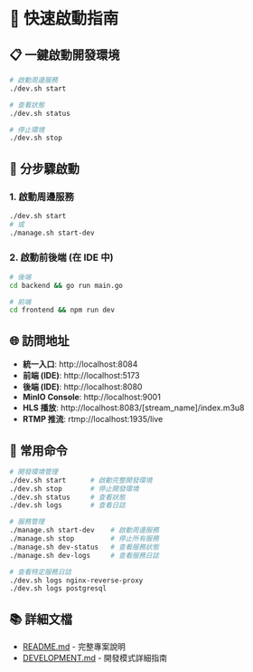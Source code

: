 # 🚀 快速啟動指南

## 📋 一鍵啟動開發環境

```bash
# 啟動周邊服務
./dev.sh start

# 查看狀態
./dev.sh status

# 停止環境
./dev.sh stop
```

## 🎯 分步驟啟動

### 1. 啟動周邊服務
```bash
./dev.sh start
# 或
./manage.sh start-dev
```

### 2. 啟動前後端 (在 IDE 中)
```bash
# 後端
cd backend && go run main.go

# 前端
cd frontend && npm run dev
```

## 🌐 訪問地址

- **統一入口**: http://localhost:8084
- **前端 (IDE)**: http://localhost:5173
- **後端 (IDE)**: http://localhost:8080
- **MinIO Console**: http://localhost:9001
- **HLS 播放**: http://localhost:8083/[stream_name]/index.m3u8
- **RTMP 推流**: rtmp://localhost:1935/live

## 🔧 常用命令

```bash
# 開發環境管理
./dev.sh start      # 啟動完整開發環境
./dev.sh stop       # 停止開發環境
./dev.sh status     # 查看狀態
./dev.sh logs       # 查看日誌

# 服務管理
./manage.sh start-dev    # 啟動周邊服務
./manage.sh stop         # 停止所有服務
./manage.sh dev-status   # 查看服務狀態
./manage.sh dev-logs     # 查看服務日誌

# 查看特定服務日誌
./dev.sh logs nginx-reverse-proxy
./dev.sh logs postgresql
```

## 📚 詳細文檔

- [README.md](./README.md) - 完整專案說明
- [DEVELOPMENT.md](./DEVELOPMENT.md) - 開發模式詳細指南 